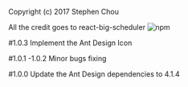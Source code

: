 Copyright (c) 2017 Stephen Chou

All the credit goes to react-big-scheduler ![npm](https://img.shields.io/npm/v/react-big-scheduler.svg?style=plastic)

#1.0.3
Implement the Ant Design Icon

#1.0.1 -1.0.2
Minor bugs fixing

#1.0.0
Update the Ant Design dependencies to 4.1.4
